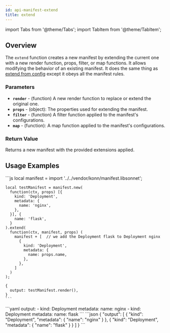 ```yaml
---
id: api-manifest-extend
title: extend
---
```


import Tabs from '@theme/Tabs';
import TabItem from '@theme/TabItem';

## Overview
The `extend` function creates a new manifest by extending the current one with a new render function, props, filter, or map functions. It allows modifying the behavior of an existing manifest.
It does the same thing as [extend from config](/api/config/api-config-extend) except it obeys all the manifest rules.
### Parameters
- **`render`** - (function) A new render function to replace or extend the original one.
- **`props`** - (object): The properties used for extending the manifest.
- **`filter`** - (function) A filter function applied to the manifest's configurations.
- **`map`** - (function): A map function applied to the manifest's configurations.

### Return Value
Returns a new manifest with the provided extensions applied.

## Usage Examples

<Tabs>
  <TabItem value="jsonnet" label="Jsonnet" default>
    ```js
    local manifest = import '../../vendor/konn/manifest.libsonnet';

    local testManifest = manifest.new(
      function(ctx, props) [{
        kind: 'Deployment',
        metadata: {
          name: 'nginx',
        },
      }], {
        name: 'flask',
      }
    ).extend(
      function(ctx, manifest, props) (
        manifest + [  // we add the Deployment flask to Deployment nginx
          {
            kind: 'Deployment',
            metadata: {
              name: props.name,
            },
          },
        ]
      )
    );

    {
      output: testManifest.render(),
    }
    ``` 
  </TabItem>
  <TabItem value="yaml" label="YAML Output">
    ```yaml
    output:
      - kind: Deployment
        metadata:
          name: nginx
      - kind: Deployment
        metadata:
          name: flask
    ```
  </TabItem>
  <TabItem value="json" label="JSON Output">
    ```json
    {
       "output": [
          {
             "kind": "Deployment",
             "metadata": {
                "name": "nginx"
             }
          },
          {
             "kind": "Deployment",
             "metadata": {
                "name": "flask"
             }
          }
       ]
    }
    ```
  </TabItem>
</Tabs>

